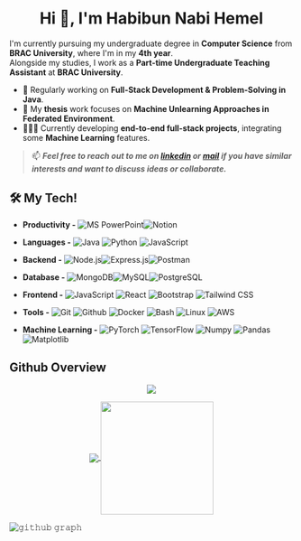 <!--![logo](https://github.com/Habib-Un-Hemel/Habib-Un-Hemel/blob/main/ok2.png)-->
<h1 align="center">Hi 👋, I'm Habibun Nabi Hemel</h1>

I'm currently pursuing my undergraduate degree in **Computer Science** from **BRAC University**, where I'm in my **4th year**.  
Alongside my studies, I work as a **Part-time Undergraduate Teaching Assistant** at **BRAC University**.  



- 🧩 Regularly working on **Full-Stack Development & Problem-Solving in Java**.
- 🔬 My **thesis** work focuses on **Machine Unlearning Approaches in Federated Environment**.
- 👩🏻‍💻 Currently developing **end-to-end full-stack projects**, integrating some **Machine Learning** features.


>📫  ***Feel free to reach out to me on [***linkedin***](https://www.linkedin.com/in/habibun-nabi-hemel/) or [***mail***](mailto:habibun3321hemel@gmail.com) if you have similar interests and want to discuss ideas or collaborate.***



<h3 align="center"></h3>





<!-- --------------------------------------------------------->

## 🛠️  My Tech! 

- **Productivity -**
![MS PowerPoint](https://img.shields.io/static/v1?&message=MS%20PowerPoint&color=B7472A&logo=microsoft-powerpoint&logoColor=FFFFFF&label=)![Notion](https://img.shields.io/static/v1?&message=Notion&color=000000&logo=notion&logoColor=FFFFFF&label=)  

- **Languages -**
![Java](https://img.shields.io/static/v1?&message=Java&color=c93618&logo=Java&label=)
![Python](https://img.shields.io/static/v1?&message=Python&color=176587&logo=python&logoColor=f5f589&label=&)
![JavaScript](https://img.shields.io/static/v1?&message=JavaScript&color=000000&logo=javascript&label=)

- **Backend -**
![Node.js](https://img.shields.io/static/v1?&message=Node.js&color=339933&logo=node.js&logoColor=FFFFFF&label=)![Express.js](https://img.shields.io/static/v1?&message=Express.js&color=000000&logo=express&logoColor=FFFFFF&label=)![Postman](https://img.shields.io/static/v1?&message=Postman&color=FF6F00&logo=postman&logoColor=FFFFFF&label=)

 - **Database -**
![MongoDB](https://img.shields.io/static/v1?&message=MongoDB&color=47A248&logo=MongoDB&logoColor=FFFFFF&label=)![MySQL](https://img.shields.io/static/v1?&message=MySQL&color=5699cc&logo=MySQL&logoColor=FFFFFF&label=)![PostgreSQL](https://img.shields.io/static/v1?&message=PostgreSQL&color=6566ba&logo=PostgreSQL&logoColor=FFFFFF&label=)

- **Frontend -**
![JavaScript](https://img.shields.io/static/v1?&message=JavaScript&color=000000&logo=javascript&label=)
![React](https://img.shields.io/static/v1?&message=React&color=000000&logo=react&logoColor=66bced&label=)
![Bootstrap](https://img.shields.io/static/v1?&message=Bootstrap&color=5f0b7a&logo=bootstrap&logoColor=FFFFFF&label=)
![Tailwind CSS](https://img.shields.io/static/v1?&message=Tailwind%20CSS&color=38B2AC&logo=tailwindcss&logoColor=FFFFFF&label=)  

- **Tools -**
![Git](https://img.shields.io/static/v1?&message=Git&color=F05032&logo=Git&logoColor=FFFFFF&label=)
![Github](https://img.shields.io/static/v1?&message=Github&color=000000&logo=github&logoColor=FFFFFF&label=)
![Docker](https://img.shields.io/static/v1?&message=Docker&color=2496ED&logo=Docker&logoColor=FFFFFF&label=)
![Bash](https://img.shields.io/static/v1?&message=Bash&color=000000&logo=powershell&logoColor=5cfc05&label=)
![Linux](https://img.shields.io/static/v1?&message=Linux&color=000000&logo=linux&logoColor=f5ba3b&label=)
![AWS](https://img.shields.io/static/v1?&message=AWS&color=0a2c82&logo=aws&logoColor=FFFFFF&label=)




- **Machine Learning -**
![PyTorch](https://img.shields.io/static/v1?&message=PyTorch&color=EE4C2C&logo=PyTorch&logoColor=FFFFFF&label=)
![TensorFlow](https://img.shields.io/static/v1?&message=TensorFlow&color=FF6F00&logo=TensorFlow&logoColor=FFFFFF&label=)
![Numpy](https://img.shields.io/static/v1?&message=Numpy&color=658cf0&logo=numpy&logoColor=FFFFFF&label=)
![Pandas](https://img.shields.io/static/v1?&message=Pandas&color=0a2c82&logo=pandas&logoColor=FFFFFF&label=)
![Matplotlib](https://img.shields.io/static/v1?&message=Matplotlib&color=0e5fa1&logo=plotly&logoColor=FF6F00&label=)




## Github Overview

<!--<img align="left" alt="Hemel's Github Stats" src="https://github-readme-stats.vercel.app/api?username=Habib-Un-Hemel&show_icons=true" />   &nbsp;-->

<p align="center">
  <a>
    <img align="center" src="https://github-readme-stats.vercel.app/api?username=Habib-Un-Hemel&show_icons=true"/>
  </a>
</p>

<p align="center">
  <a href="https://github.com/Habib-Un-Hemel">
    <img align="center" src="https://github-readme-stats-git-masterrstaa-rickstaa.vercel.app/api?username=Habib-Un-Hemel
&show_icons=true&hide_border=true&title_color=94b4a4&amp&icon_color=FFFFFF&amp&text_color=FFFFFF&amp&bg_color=000000&count_private=true&include_all_commits=true"/>
  </a>
  <a href="https://github.com/Habib-Un-Hemel
">
    <img align="center" height="200px" src="https://github-readme-stats-git-masterrstaa-rickstaa.vercel.app/api/top-langs/?username=Habib-Un-Hemel
&text_color=FFFFFF&bg_color=000000&title_color=94b4a4&langs_count=15&layout=compact&hide_border=true" />
  </a>
</p>

![𝚐𝚒𝚝𝚑𝚞𝚋 𝚐𝚛𝚊𝚙𝚑](https://github-readme-activity-graph.vercel.app/graph?username=Habib-Un-Hemel&theme=react-dark&hide_border=true&area=true)





<!--
[![Top Langs](https://github-readme-stats.vercel.app/api/top-langs/?username=Habib-Un-Hemel&layout=compact)](https://github.com/anuraghazra/github-readme-stats) 

 <!-- ![Top topics](https://sue445-github-readme-stats.vercel.app/api/top-topics/?username=TamimEhsan) -->
<br />
<!--
## My Programming Performances

<h5>






















<!-- --------------------------------------------------------->

<!--
<img align="right" alt="coding" width="400" src="https://media.giphy.com/media/v1.Y2lkPTc5MGI3NjExaG0xdXdrY3ZpcGdjNnl2Z2dxMDJvbzNkNzU5aW9qcDlrbXIybGtoOSZlcD12MV9pbnRlcm5hbF9naWZfYnlfaWQmY3Q9Zw/qgQUggAC3Pfv687qPC/giphy.gif">
 -->

 <!--
- 👨‍💻 I’m currently learning **Full Stack Development(MERN)**

- 💬 Ask me about **ML, DSA , Full Stack 
- 📫 How to reach me **habibun33hemel@gmail.com**

<h3 align="left">Connect with me:</h3>
<p align="left">
<!-- <a href="https://linkedin.com/in/www.linkedin.com/in/habibun-nabi-hemel" target="blank"><img align="center" src="https://raw.githubusercontent.com/rahuldkjain/github-profile-readme-generator/master/src/images/icons/Social/linked-in-alt.svg" alt="www.linkedin.com/in/habibun-nabi-hemel" height="30" width="40" /></a> -->
 <!--
<a href="https://www.linkedin.com/in/habibun-nabi-hemel/" target="blank"><img align="center" src="https://raw.githubusercontent.com/rahuldkjain/github-profile-readme-generator/master/src/images/icons/Social/linked-in-alt.svg" alt="habib-un-hemel" height="30" width="40" /></a>
</p>

<h3 align="left">Languages and Tools:</h3>
<p align="left"> <a href="https://getbootstrap.com" target="_blank" rel="noreferrer"> <img src="https://raw.githubusercontent.com/devicons/devicon/master/icons/bootstrap/bootstrap-plain-wordmark.svg" alt="bootstrap" width="40" height="40"/> </a> <a href="https://www.cprogramming.com/" target="_blank" rel="noreferrer"> <img src="https://raw.githubusercontent.com/devicons/devicon/master/icons/c/c-original.svg" alt="c" width="40" height="40"/> </a> <a href="https://www.w3schools.com/cpp/" target="_blank" rel="noreferrer"> <img src="https://raw.githubusercontent.com/devicons/devicon/master/icons/cplusplus/cplusplus-original.svg" alt="cplusplus" width="40" height="40"/> </a> <a href="https://www.w3schools.com/css/" target="_blank" rel="noreferrer"> <img src="https://raw.githubusercontent.com/devicons/devicon/master/icons/css3/css3-original-wordmark.svg" alt="css3" width="40" height="40"/> </a> <a href="https://www.djangoproject.com/" target="_blank" rel="noreferrer"> <img src="https://cdn.worldvectorlogo.com/logos/django.svg" alt="django" width="40" height="40"/> </a> <a href="https://git-scm.com/" target="_blank" rel="noreferrer"> <img src="https://www.vectorlogo.zone/logos/git-scm/git-scm-icon.svg" alt="git" width="40" height="40"/> </a> <a href="https://www.w3.org/html/" target="_blank" rel="noreferrer"> <img src="https://raw.githubusercontent.com/devicons/devicon/master/icons/html5/html5-original-wordmark.svg" alt="html5" width="40" height="40"/> </a> <a href="https://developer.mozilla.org/en-US/docs/Web/JavaScript" target="_blank" rel="noreferrer"> <img src="https://raw.githubusercontent.com/devicons/devicon/master/icons/javascript/javascript-original.svg" alt="javascript" width="40" height="40"/> </a> <a href="https://www.mongodb.com/" target="_blank" rel="noreferrer"> <img src="https://raw.githubusercontent.com/devicons/devicon/master/icons/mongodb/mongodb-original-wordmark.svg" alt="mongodb" width="40" height="40"/> </a> <a href="https://www.mysql.com/" target="_blank" rel="noreferrer"> <img src="https://raw.githubusercontent.com/devicons/devicon/master/icons/mysql/mysql-original-wordmark.svg" alt="mysql" width="40" height="40"/> </a> <a href="https://nodejs.org" target="_blank" rel="noreferrer"> <img src="https://raw.githubusercontent.com/devicons/devicon/master/icons/nodejs/nodejs-original-wordmark.svg" alt="nodejs" width="40" height="40"/> </a> <a href="https://www.python.org" target="_blank" rel="noreferrer"> <img src="https://raw.githubusercontent.com/devicons/devicon/master/icons/python/python-original.svg" alt="python" width="40" height="40"/> </a> </p>
<!--  <a href="https://reactjs.org/" target="_blank" rel="noreferrer"> <img src="https://raw.githubusercontent.com/devicons/devicon/master/icons/react/react-original-wordmark.svg" alt="react" width="40" height="40"/> </a>  -->
 <!--
<p><img align="center" src="https://github-readme-stats.vercel.app/api/top-langs?username=habib-un-hemel&show_icons=true&locale=en&layout=compact" alt="habib-un-hemel" /></p>
